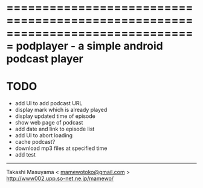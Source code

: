 ===============================================================================
podplayer - a simple android podcast player
===============================================================================

# TODO
- add UI to add podcast URL
- display mark which is already played
- display updated time of episode
- show web page of podcast
- add date and link to episode list
- add UI to abort loading
- cache podcast?
- download mp3 files at specified time
- add test

----
Takashi Masuyama < mamewotoko@gmail.com >  
http://www002.upp.so-net.ne.jp/mamewo/

